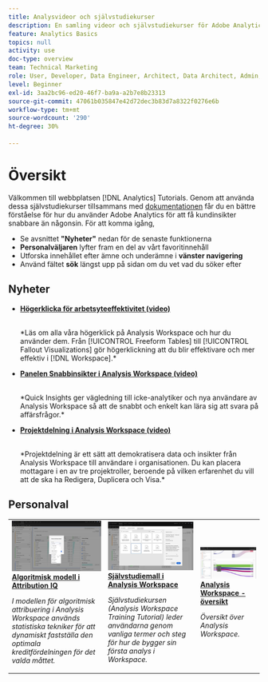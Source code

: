 ```yaml
---
title: Analysvideor och självstudiekurser
description: En samling videor och självstudiekurser för Adobe Analytics.
feature: Analytics Basics
topics: null
activity: use
doc-type: overview
team: Technical Marketing
role: User, Developer, Data Engineer, Architect, Data Architect, Admin, Leader
level: Beginner
exl-id: 3aa2bc96-ed20-46f7-ba9a-a2b7e8b23313
source-git-commit: 47061b035847e42d72dec3b83d7a8322f0276e6b
workflow-type: tm+mt
source-wordcount: '290'
ht-degree: 30%

---
```


# Översikt

Välkommen till webbplatsen [!DNL Analytics] Tutorials.  Genom att använda dessa självstudiekurser tillsammans med [dokumentationen](https://experienceleague.adobe.com/docs/analytics/landing/home.html) får du en bättre förståelse för hur du använder Adobe Analytics för att få kundinsikter snabbare än någonsin.  För att komma igång,
* Se avsnittet **&quot;Nyheter&quot;** nedan för de senaste funktionerna
* **Personalväljaren** lyfter fram en del av vårt favoritinnehåll
* Utforska innehållet efter ämne och underämne i **vänster navigering**
* Använd fältet **sök** längst upp på sidan om du vet vad du söker efter

## Nyheter

* **[Högerklicka för arbetsyteeffektivitet (video)](analysis-workspace/navigating-workspace-projects/right-click-for-workspace-efficiency.md)**

   <br>
   *Läs om alla våra högerklick på Analysis Workspace och hur du använder dem. Från [!UICONTROL Freeform Tables] till [!UICONTROL Fallout Visualizations] gör högerklickning att du blir effektivare och mer effektiv i [!DNL Workspace].*

* **[Panelen Snabbinsikter i Analysis Workspace (video)](analysis-workspace/using-panels/quick-insights-panel-in-analysis-workspace.md)**

   <br>
   *Quick Insights ger vägledning till icke-analytiker och nya användare av Analysis Workspace så att de snabbt och enkelt kan lära sig att svara på affärsfrågor.*

* **[Projektdelning i Analysis Workspace (video)](analysis-workspace/curate-and-share-projects/project-sharing-in-analysis-workspace.md)**

   <br>
   *Projektdelning är ett sätt att demokratisera data och insikter från Analysis Workspace till användare i organisationen. Du kan placera mottagare i en av tre projektroller, beroende på vilken erfarenhet du vill att de ska ha Redigera, Duplicera och Visa.*

## Personalval

<table>
<tr>
  <td>
    <a href="analysis-workspace/attribution-iq/algorithmic-model-in-attribution-iq.md">
      <img alt="Algoritmisk modell i Attribution IQ" src="assets/36205.jpg" />
    </a>
    <div>
      <a href="analysis-workspace/attribution-iq/algorithmic-model-in-attribution-iq.md">
    <strong>Algoritmisk modell i Attribution IQ</strong>
    </a>
    </div>
    <p>
    <em>I modellen för algoritmisk attribuering i Analysis Workspace används statistiska tekniker för att dynamiskt fastställa den optimala kreditfördelningen för det valda måttet.</em>
    <p>
  </td>
   <td>
    <a href="analysis-workspace/navigating-workspace-projects/training-tutorial-template-in-analysis-workspace.md">
      <img alt="Självstudiemall i Analysis Workspace" src="assets/33773.jpg" />
    </a>
    <div>
      <a href="analysis-workspace/navigating-workspace-projects/training-tutorial-template-in-analysis-workspace.md">
    <strong>Självstudiemall i Analysis Workspace</strong>
    </a>
    </div>
    <p>
    <em>Självstudiekursen (Analysis Workspace Training Tutorial) leder användarna genom vanliga termer och steg för hur de bygger sin första analys i Workspace.</em>
    <p>
  </td>
  <td>
    <a href="analysis-workspace/analysis-workspace-basics/analysis-workspace-overview.md">
      <img alt="miniatyrbild för videon"Analysis Workspace Overview"" src="assets/thumb_analysis-workspace-overview.png" />
    </a>
    <div>
      <a href="analysis-workspace/analysis-workspace-basics/analysis-workspace-overview.md">
    <strong>Analysis Workspace - översikt</strong>
    </a>
    </div>
    <p>
    <em>Översikt över Analysis Workspace.</em>
    <p>
  </td>
</tr>
</table>
